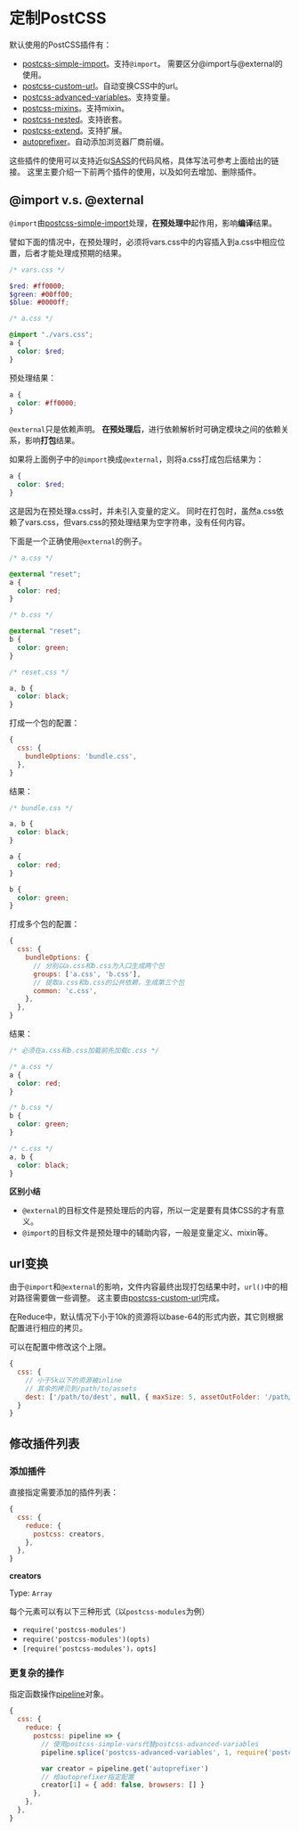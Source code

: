 # 定制PostCSS
默认使用的PostCSS插件有：

* [postcss-simple-import]。支持`@import`。
  需要区分@import与@external的使用。
* [postcss-custom-url]。自动变换CSS中的url。
* [postcss-advanced-variables]。支持变量。
* [postcss-mixins]。支持mixin。
* [postcss-nested]。支持嵌套。
* [postcss-extend]。支持扩展。
* [autoprefixer]。自动添加浏览器厂商前缀。

这些插件的使用可以支持近似[SASS]的代码风格，具体写法可参考上面给出的链接。
这里主要介绍一下前两个插件的使用，以及如何去增加、删除插件。

## @import v.s. @external
`@import`由[postcss-simple-import]处理，**在预处理中**起作用，影响**编译**结果。

譬如下面的情况中，在预处理时，必须将vars.css中的内容插入到a.css中相应位置，后者才能处理成预期的结果。
```scss
/* vars.css */

$red: #ff0000;
$green: #00ff00;
$blue: #0000ff;

```

```scss
/* a.css */

@import "./vars.css";
a {
  color: $red;
}

```

预处理结果：
```css
a {
  color: #ff0000;
}

```

`@external`只是依赖声明。
**在预处理后**，进行依赖解析时可确定模块之间的依赖关系，影响**打包**结果。

如果将上面例子中的`@import`换成`@external`，则将a.css打成包后结果为：
```scss
a {
  color: $red;
}

```

这是因为在预处理a.css时，并未引入变量的定义。
同时在打包时，虽然a.css依赖了vars.css，但vars.css的预处理结果为空字符串，没有任何内容。

下面是一个正确使用`@external`的例子。

```css
/* a.css */

@external "reset";
a {
  color: red;
}

```

```css
/* b.css */

@external "reset";
b {
  color: green;
}

```

```css
/* reset.css */

a, b {
  color: black;
}

```

打成一个包的配置：
```js
{
  css: {
    bundleOptions: 'bundle.css',
  },
}

```
结果：

```css
/* bundle.css */

a, b {
  color: black;
}

a {
  color: red;
}

b {
  color: green;
}

```

打成多个包的配置：
```js
{
  css: {
    bundleOptions: {
      // 分别以a.css和b.css为入口生成两个包
      groups: ['a.css', 'b.css'],
      // 提取a.css和b.css的公共依赖，生成第三个包
      common: 'c.css',
    },
  },
}

```
结果：
```css
/* 必须在a.css和b.css加载前先加载c.css */

/* a.css */
a {
  color: red;
}

/* b.css */
b {
  color: green;
}

/* c.css */
a, b {
  color: black;
}

```

**区别小结**

- `@external`的目标文件是预处理后的内容，所以一定是要有具体CSS的才有意义。
- `@import`的目标文件是预处理中的辅助内容，一般是变量定义、mixin等。

## url变换
由于`@import`和`@external`的影响，文件内容最终出现打包结果中时，`url()`中的相对路径需要做一些调整。
这主要由[postcss-custom-url]完成。

在Reduce中，默认情况下小于10k的资源将以base-64的形式内嵌，其它则根据配置进行相应的拷贝。

可以在配置中修改这个上限。
```js
{
  css: {
    // 小于5k以下的资源被inline
    // 其余的拷贝到/path/to/assets
    dest: ['/path/to/dest', null, { maxSize: 5, assetOutFolder: '/path/to/assets' }],
  }
}

```

## 修改插件列表
### 添加插件
直接指定需要添加的插件列表：
```js
{
  css: {
    reduce: {
      postcss: creators,
    },
  },
}

```

**creators**

Type: `Array`

每个元素可以有以下三种形式（以`postcss-modules`为例）
* `require('postcss-modules')`
* `require('postcss-modules')(opts)`
* `[require('postcss-modules')，opts]`

### 更复杂的操作
指定函数操作[pipeline][postcss-processor-splicer]对象。
```js
{
  css: {
    reduce: {
      postcss: pipeline => {
        // 使用postcss-simple-vars代替postcss-advanced-variables
        pipeline.splice('postcss-advanced-variables', 1, require('postcss-simple-vars'))

        var creator = pipeline.get('autoprefixer')
        // 给autoprefixer指定配置
        creator[1] = { add: false, browsers: [] }
      },
    },
  },
}

```

[autoprefixer]: https://github.com/postcss/autoprefixer
[PostCSS]: https://github.com/postcss/postcss
[postcss-advanced-variables]: https://github.com/jonathantneal/postcss-advanced-variables
[postcss-custom-url]: https://github.com/reducejs/postcss-custom-url
[postcss-extend]: https://github.com/travco/postcss-extend
[postcss-mixins]: https://github.com/postcss/postcss-mixins
[postcss-nested]: https://github.com/postcss/postcss-nested
[postcss-processor-splicer]: https://github.com/reducejs/postcss-processor-splicer
[postcss-simple-import]: https://github.com/reducejs/postcss-simple-import
[reduce-css-postcss]: https://github.com/reducejs/reduce-css-postcss
[SASS]: http://sass-lang.com/

